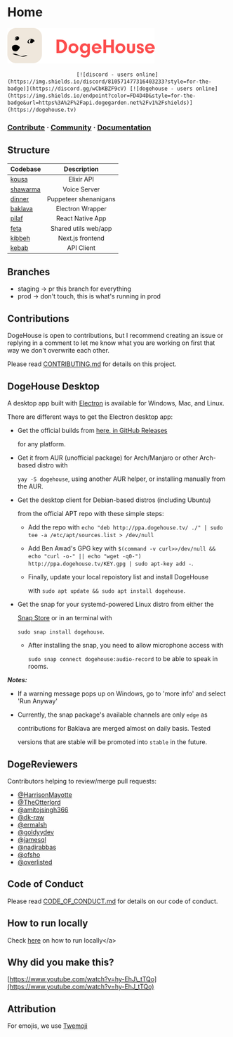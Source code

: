 # Home

![ Taking voice conversations to the moon &#x1F680;](https://raw.githubusercontent.com/benawad/dogehouse/staging/.redesign-assets/dogehouse_logo.svg)

                          [![discord - users online](https://img.shields.io/discord/810571477316403233?style=for-the-badge)](https://discord.gg/wCbKBZF9cV) [![dogehouse - users online](https://img.shields.io/endpoint?color=FD4D4D&style=for-the-badge&url=https%3A%2F%2Fapi.dogegarden.net%2Fv1%2Fshields)](https://dogehouse.tv)

###                          [Contribute](https://github.com/benawad/dogehouse/blob/staging/CONTRIBUTING.md) · [Community](https://discord.gg/82HzQCJCDg) · [Documentation](https://github.com/FotieMConstant/dogehouse-docs/tree/61448218e2cf3967eb064bb8dcd372ec9da02f68/docs/README.MD)

## Structure

| Codebase | Description |
| :--- | :---: |
| [kousa](https://github.com/FotieMConstant/dogehouse-docs/tree/61448218e2cf3967eb064bb8dcd372ec9da02f68/kousa/README.md) | Elixir API |
| [shawarma](https://github.com/FotieMConstant/dogehouse-docs/tree/61448218e2cf3967eb064bb8dcd372ec9da02f68/shawarma/README.md) | Voice Server |
| [dinner](https://github.com/FotieMConstant/dogehouse-docs/tree/61448218e2cf3967eb064bb8dcd372ec9da02f68/dinner/README.md) | Puppeteer shenanigans |
| [baklava](https://github.com/FotieMConstant/dogehouse-docs/tree/61448218e2cf3967eb064bb8dcd372ec9da02f68/baklava/README.md) | Electron Wrapper |
| [pilaf](https://github.com/FotieMConstant/dogehouse-docs/tree/61448218e2cf3967eb064bb8dcd372ec9da02f68/pilaf/README.md) | React Native App |
| [feta](https://github.com/FotieMConstant/dogehouse-docs/tree/61448218e2cf3967eb064bb8dcd372ec9da02f68/feta/README.md) | Shared utils web/app |
| [kibbeh](https://github.com/FotieMConstant/dogehouse-docs/tree/61448218e2cf3967eb064bb8dcd372ec9da02f68/kibbeh/README.md) | Next.js frontend |
| [kebab](https://github.com/FotieMConstant/dogehouse-docs/tree/61448218e2cf3967eb064bb8dcd372ec9da02f68/kebab/README.md) | API Client |

## Branches

* staging -&gt; pr this branch for everything
* prod -&gt; don't touch, this is what's running in prod

## Contributions

DogeHouse is open to contributions, but I recommend creating an issue or replying in a comment to let me know what you are working on first that way we don't overwrite each other.

Please read [CONTRIBUTING.md](https://github.com/benawad/dogehouse/blob/staging/CONTRIBUTING.md) for details on this project.

## DogeHouse Desktop

A desktop app built with [Electron](https://www.electronjs.org/) is available for Windows, Mac, and Linux.

There are different ways to get the Electron desktop app:

* Get the official builds from [here, in GitHub Releases](https://github.com/benawad/dogehouse/releases/latest)

  for any platform.

* Get it from AUR \(unofficial package\) for Arch/Manjaro or other Arch-based distro with

  `yay -S dogehouse`, using another AUR helper, or installing manually from the AUR.

* Get the desktop client for Debian-based distros \(including Ubuntu\)

  from the official APT repo with these simple steps:

  * Add the repo with `echo "deb http://ppa.dogehouse.tv/ ./" | sudo tee -a /etc/apt/sources.list > /dev/null`
  * Add Ben Awad's GPG key with `$(command -v curl>>/dev/null && echo "curl -o-" || echo "wget -q0-") http://ppa.dogehouse.tv/KEY.gpg | sudo apt-key add -`.
  * Finally, update your local repoistory list and install DogeHouse

    with `sudo apt update && sudo apt install dogehouse`.

* Get the snap for your systemd-powered Linux distro from either the

  [Snap Store](https://snapcraft.io/dogehouse) or in an terminal with

  `sudo snap install dogehouse`.

  * After installing the snap, you need to allow microphone access with

    `sudo snap connect dogehouse:audio-record` to be able to speak in rooms.

_**Notes:**_

* If a warning message pops up on Windows, go to 'more info' and select 'Run Anyway'
* Currently, the snap package's available channels are only `edge` as

  contributions for Baklava are merged almost on daily basis. Tested

  versions that are stable will be promoted into `stable` in the future.

## DogeReviewers

Contributors helping to review/merge pull requests:

* [@HarrisonMayotte](https://github.com/HarrisonMayotte)
* [@TheOtterlord](https://github.com/TheOtterlord)
* [@amitojsingh366](https://github.com/amitojsingh366)
* [@dk-raw](https://github.com/dk-raw)
* [@ermalsh](https://github.com/ermalsh)
* [@goldyydev](https://github.com/goldyydev)
* [@jamesql](https://github.com/jamesql)
* [@nadirabbas](https://github.com/nadirabbas)
* [@ofsho](https://github.com/ofsho)
* [@overlisted](https://github.com/overlisted)

## Code of Conduct

Please read [CODE\_OF\_CONDUCT.md](https://github.com/benawad/dogehouse/blob/staging/CODE_OF_CONDUCT.md) for details on our code of conduct.

## How to run locally

Check [here](https://github.com/benawad/dogehouse/blob/staging/CONTRIBUTING.md#quickstart-local-frontend-development) on how to run locally&lt;/a&gt;

## Why did you make this?

[https://www.youtube.com/watch?v=hy-EhJ\_tTQo](https://www.youtube.com/watch?v=hy-EhJ_tTQo)

## Attribution

For emojis, we use [Twemoji](https://twemoji.twitter.com/)

